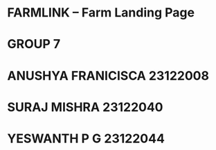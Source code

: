 # FARMLINK – Farm Landing Page
# GROUP 7 
# ANUSHYA FRANICISCA 23122008
# SURAJ MISHRA 23122040
# YESWANTH P G 23122044


